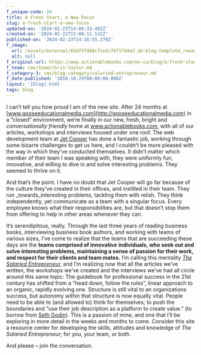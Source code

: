 ```yaml
---
f_unique-code: 24
title: A Fresh Start, a New Focus
slug: a-fresh-start-a-new-focus
updated-on: '2024-02-23T14:08:33.482Z'
created-on: '2024-02-22T15:08:11.532Z'
published-on: '2024-02-23T14:16:55.370Z'
f_image:
  url: /assets/external/65d75f468cfce2c76717d4a3_ab-blog-template_reward.jpeg
  alt: null
f_original-url: https://www.actionablebooks.com/en-ca/blog/a-fresh-start-a-new-focus/
f_team: cms/team/chris-taylor.md
f_category-3: cms/blog-category/salaried-entrepreneur.md
f_date-published: '2010-10-29T00:00:00.000Z'
layout: '[blog].html'
tags: blog
---
```


I can’t tell you how proud I am of the new site. After 24 months at [www.gooseeducationalmedia.com](http://gooseeducationalmedia.com) in a “closed” environment, we’re finally in our new, fresh, bright and _conversationally friendly_ home at www.actionablebooks.com, with all of our articles, workshops and interviews housed under one roof. The web development team at [Jet Cooper](http://www.jetcooper.com) has done a fantastic job, working through some bizarre challenges to get us here, and I couldn’t be more pleased with the way in which they’ve conducted themselves. It didn’t matter which member of their team I was speaking with, they were uniformly fun, innovative, and willing to dive in and solve interesting problems. They seemed to thrive on it.

And that’s the point. I have no doubt that Jet Cooper will go far because of the culture they’ve created in their offices, and instilled in their team. They run _towards_interesting problems, tackling them with relish. They think independently, yet communicate as a team with a singular focus. Every employee knows what their responsibilities are, but that doesn’t stop them from offering to help in other areas whenever they can.

It’s serendipitous, really. Through the last three years of reading business books, interviewing business book authors, and working with teams of various sizes, I’ve come to realize that the teams that are succeeding these days are the **teams comprised of innovative** **individuals, who seek out and solve interesting problems, maintaining a sense of passion for their work, and respect for their clients and team mates.** I’m calling this mentality [_The Salaried Entrepreneur_](http://actionableliteracy.com/)_,_ and I’m realizing now that all the articles we’ve written, the workshops we’ve created and the interviews we’ve had all circle around this same topic: The guidebook for professional success in the 21st century has shifted from a “head down, follow the rules”, linear approach to an organic, rapidly evolving one. Structure is still vital to an organizations success, but autonomy within that structure is now equally vital. People need to be able to (and allowed to) think for themselves; to push the boundaries and “use their job description as a platform to create value.” (to borrow from [Seth Godin](http://actionablebooks.com/summaries/linchpin/)). This is a passion of mine, and one that I’ll be exploring in more detail in the weeks and months to come. Consider this site a resource center for developing the skills, attitudes and knowledge of _The Salaried Entrepreneur;_ for you, your team, or both.

And please – join the conversation.
